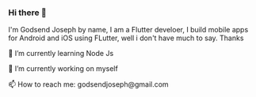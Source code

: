 ### Hi there 👋

I'm Godsend Joseph by name, I am a Flutter develoer, I build mobile apps for Android and iOS using FLutter, well i don't have much to say. Thanks

<p>🌱 I’m currently learning Node Js</p>
<p> 🔭 I’m currently working on myself </p>
📫 How to reach me: godsendjoseph@gmail.com

<!--
**quiet-programmer/quiet-programmer** is a ✨ _special_ ✨ repository because its `README.md` (this file) appears on your GitHub profile.

Here are some ideas to get you started:

- 🔭 I’m currently working on ...
- 🌱 I’m currently learning ...
- 👯 I’m looking to collaborate on ...
- 🤔 I’m looking for help with ...
- 💬 Ask me about ...
- 📫 How to reach me: ...
- 😄 Pronouns: ...
- ⚡ Fun fact: ...
-->
